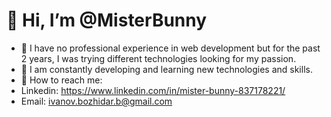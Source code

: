 
# 👋 Hi, I’m @MisterBunny
- 👀 I have no professional experience in web development but for the past 2 years, I was trying different technologies looking for my passion.
- 🌳 I am constantly developing and learning new technologies and skills.
- 🦉 How to reach me:
- Linkedin: https://www.linkedin.com/in/mister-bunny-837178221/
- Email: ivanov.bozhidar.b@gmail.com

